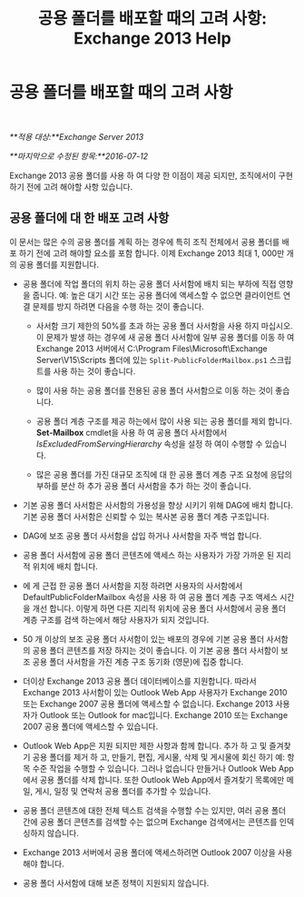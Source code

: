 ﻿---
title: '공용 폴더를 배포할 때의 고려 사항: Exchange 2013 Help'
TOCTitle: 공용 폴더를 배포할 때의 고려 사항
ms:assetid: 2e416eed-b88f-45db-a482-1232fd2610fa
ms:mtpsurl: https://technet.microsoft.com/ko-kr/library/Dn957481(v=EXCHG.150)
ms:contentKeyID: 65012487
ms.date: 05/22/2018
mtps_version: v=EXCHG.150
ms.translationtype: MT
---

# 공용 폴더를 배포할 때의 고려 사항

 

_**적용 대상:**Exchange Server 2013_

_**마지막으로 수정된 항목:**2016-07-12_

Exchange 2013 공용 폴더를 사용 하 여 다양 한 이점이 제공 되지만, 조직에서이 구현 하기 전에 고려 해야할 사항 있습니다.

## 공용 폴더에 대 한 배포 고려 사항

이 문서는 많은 수의 공용 폴더를 계획 하는 경우에 특히 조직 전체에서 공용 폴더를 배포 하기 전에 고려 해야할 요소를 포함 합니다. 이제 Exchange 2013 최대 1, 000만 개의 공용 폴더를 지원합니다.

  - 공용 폴더에 작업 폴더의 위치 하는 공용 폴더 사서함에 배치 되는 부하에 직접 영향을 줍니다. 예: 높은 대기 시간 또는 공용 폴더에 액세스할 수 없으면 클라이언트 연결 문제를 방지 하려면 다음을 수행 하는 것이 좋습니다.
    
      - 사서함 크기 제한의 50%를 초과 하는 공용 폴더 사서함을 사용 하지 마십시오. 이 문제가 발생 하는 경우에 새 공용 폴더 사서함에 일부 공용 폴더를 이동 하 여 Exchange 2013 서버에서 C:\\Program Files\\Microsoft\\Exchange Server\\V15\\Scripts 폴더에 있는 `Split-PublicFolderMailbox.ps1` 스크립트를 사용 하는 것이 좋습니다.
    
      - 많이 사용 하는 공용 폴더를 전용된 공용 폴더 사서함으로 이동 하는 것이 좋습니다.
    
      - 공용 폴더 계층 구조를 제공 하는에서 많이 사용 되는 공용 폴더를 제외 합니다. **Set-Mailbox** cmdlet을 사용 하 여 공용 폴더 사서함에서 *IsExcludedFromServingHierarchy* 속성을 설정 하 여이 수행할 수 있습니다.
    
      - 많은 공용 폴더를 가진 대규모 조직에 대 한 공용 폴더 계층 구조 요청에 응답의 부하를 분산 하 추가 공용 폴더 사서함을 추가 하는 것이 좋습니다.

  - 기본 공용 폴더 사서함은 사서함의 가용성을 향상 시키기 위해 DAG에 배치 합니다. 기본 공용 폴더 사서함은 신뢰할 수 있는 복사본 공용 폴더 계층 구조입니다.

  - DAG에 보조 공용 폴더 사서함을 삽입 하거나 사서함을 자주 백업 합니다.

  - 공용 폴더 사서함에 공용 폴더 콘텐츠에 액세스 하는 사용자가 가장 가까운 된 지리적 위치에 배치 합니다.

  - 에 게 근접 한 공용 폴더 사서함을 지정 하려면 사용자의 사서함에서 DefaultPublicFolderMailbox 속성을 사용 하 여 공용 폴더 계층 구조 액세스 시간을 개선 합니다. 이렇게 하면 다른 지리적 위치에 공용 폴더 사서함에서 공용 폴더 계층 구조를 검색 하는에서 해당 사용자가 되지 것입니다.

  - 50 개 이상의 보조 공용 폴더 사서함이 있는 배포의 경우에 기본 공용 폴더 사서함의 공용 폴더 콘텐츠를 저장 하지는 것이 좋습니다. 이 기본 공용 폴더 사서함이 보조 공용 폴더 사서함을 가진 계층 구조 동기화 (영문)에 집중 합니다.

  - 더이상 Exchange 2013 공용 폴더 데이터베이스를 지원합니다. 따라서 Exchange 2013 사서함이 있는 Outlook Web App 사용자가 Exchange 2010 또는 Exchange 2007 공용 폴더에 액세스할 수 없습니다. Exchange 2013 사용자가 Outlook 또는 Outlook for mac입니다. Exchange 2010 또는 Exchange 2007 공용 폴더에 액세스할 수 있습니다.

  - Outlook Web App은 지원 되지만 제한 사항과 함께 합니다. 추가 하 고 및 즐겨찾기 공용 폴더를 제거 하 고, 만들기, 편집, 게시물, 삭제 및 게시물에 회신 하기 예: 항목 수준 작업을 수행할 수 있습니다. 그러나 없습니다 만들거나 Outlook Web App에서 공용 폴더를 삭제 합니다. 또한 Outlook Web App에서 즐겨찾기 목록에만 메일, 게시, 일정 및 연락처 공용 폴더를 추가할 수 있습니다.

  - 공용 폴더 콘텐츠에 대한 전체 텍스트 검색을 수행할 수는 있지만, 여러 공용 폴더 간에 공용 폴더 콘텐츠를 검색할 수는 없으며 Exchange 검색에서는 콘텐츠를 인덱싱하지 않습니다.

  - Exchange 2013 서버에서 공용 폴더에 액세스하려면 Outlook 2007 이상을 사용해야 합니다.

  - 공용 폴더 사서함에 대해 보존 정책이 지원되지 않습니다.

